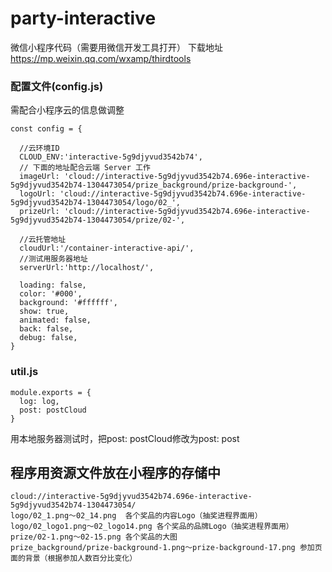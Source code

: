 # party-interactive
微信小程序代码（需要用微信开发工具打开）
下载地址<https://mp.weixin.qq.com/wxamp/thirdtools>

### 配置文件(config.js)
需配合小程序云的信息做调整
```
const config = {

  //云环境ID
  CLOUD_ENV:'interactive-5g9djyvud3542b74',
  // 下面的地址配合云端 Server 工作
  imageUrl: 'cloud://interactive-5g9djyvud3542b74.696e-interactive-5g9djyvud3542b74-1304473054/prize_background/prize-background-',
  logoUrl: 'cloud://interactive-5g9djyvud3542b74.696e-interactive-5g9djyvud3542b74-1304473054/logo/02_',
  prizeUrl: 'cloud://interactive-5g9djyvud3542b74.696e-interactive-5g9djyvud3542b74-1304473054/prize/02-',

  //云托管地址
  cloudUrl:'/container-interactive-api/',
  //测试用服务器地址
  serverUrl:'http://localhost/',

  loading: false,
  color: '#000',
  background: '#ffffff',
  show: true,
  animated: false,
  back: false,
  debug: false,
}
```
### util.js
```
module.exports = {
  log: log,
  post: postCloud
}
```
用本地服务器测试时，把post: postCloud修改为post: post

## 程序用资源文件放在小程序的存储中
```
cloud://interactive-5g9djyvud3542b74.696e-interactive-5g9djyvud3542b74-1304473054/
logo/02_1.png～02_14.png  各个奖品的内容Logo（抽奖进程界面用）
logo/02_logo1.png～02_logo14.png 各个奖品的品牌Logo（抽奖进程界面用）
prize/02-1.png～02-15.png 各个奖品的大图
prize_background/prize-background-1.png～prize-background-17.png 参加页面的背景（根据参加人数百分比变化）
```
